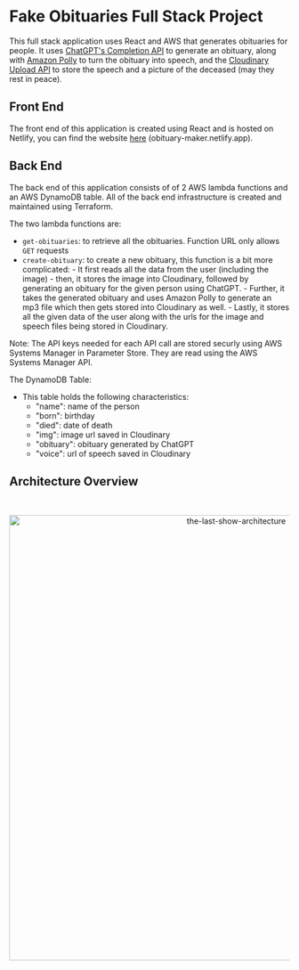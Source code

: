 # Fake Obituaries Full Stack Project

This full stack application uses React and AWS that generates obituaries for people. It uses [ChatGPT's Completion API](https://platform.openai.com/docs/api-reference/making-requests) to generate an obituary, along with [Amazon Polly](https://aws.amazon.com/polly/) to turn the obituary into speech, and the [Cloudinary Upload API](https://cloudinary.com/documentation/image_upload_api_reference) to store the speech and a picture of the deceased (may they rest in peace).

## Front End

The front end of this application is created using React and is hosted on Netlify, you can find the website [here](https://obituary-maker.netlify.app) (obituary-maker.netlify.app).

## Back End

The back end of this application consists of of 2 AWS lambda functions and an AWS DynamoDB table. All of the back end infrastructure is created and maintained using Terraform.

The two lambda functions are:

  - `get-obituaries`: to retrieve all the obituaries. Function URL only allows `GET` requests
  - `create-obituary`: to create a new obituary, this function is a bit more complicated:
        - It first reads all the data from the user (including the image)
        - then, it stores the image into Cloudinary, followed by generating an obituary for the given person using ChatGPT.
        - Further, it takes the generated obituary and uses Amazon Polly to generate an mp3 file which then gets stored into Cloudinary as well.
        - Lastly, it stores all the given data of the user along with the urls for the image and speech files being stored in Cloudinary.

Note: The API keys needed for each API call are stored securly using AWS Systems Manager in Parameter Store. They are read using the AWS Systems Manager API.

The DynamoDB Table:

- This table holds the following characteristics:
    - "name": name of the person
    - "born": birthday
    - "died": date of death
    - "img": image url saved in Cloudinary
    - "obituary": obituary generated by ChatGPT
    - "voice": url of speech saved in Cloudinary


## Architecture Overview
<br/>
<p align="center">
  <img src="https://res.cloudinary.com/mkf/image/upload/v1680411648/last-show_dvjjez.svg" alt="the-last-show-architecture" width="800"/>
</p>
<br/>
